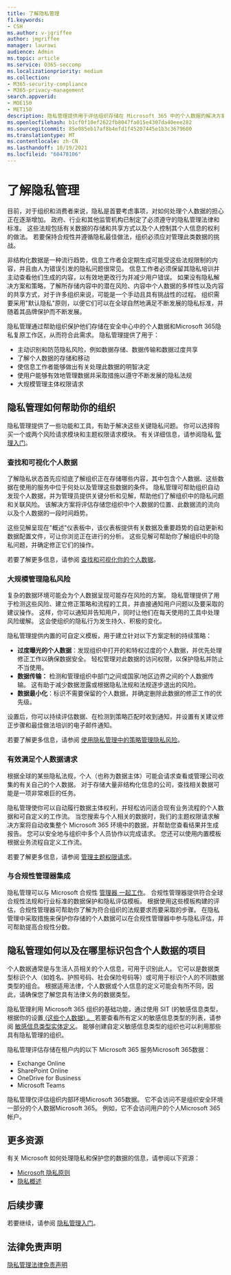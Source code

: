 ```yaml
---
title: 了解隐私管理
f1.keywords:
- CSH
ms.author: v-jgriffee
author: jmgriffee
manager: laurawi
audience: Admin
ms.topic: article
ms.service: O365-seccomp
ms.localizationpriority: medium
ms.collection:
- M365-security-compliance
- M365-privacy-management
search.appverid:
- MOE150
- MET150
description: 隐私管理提供用于评估组织存储在 Microsoft 365 中的个人数据的解决方案，并帮助您识别和修正隐私风险。
ms.openlocfilehash: b1cf0f10ef2622fb8047fa015e4307da40eee282
ms.sourcegitcommit: 85e085eb17af8b4efd1f45207445e1b3c3679600
ms.translationtype: MT
ms.contentlocale: zh-CN
ms.lasthandoff: 10/19/2021
ms.locfileid: "60478106"
---
```

# <a name="learn-about-privacy-management"></a>了解隐私管理

目前，对于组织和消费者来说，隐私是首要考虑事项，对如何处理个人数据的担心正在逐渐增加。 政府、行业和其他监管机构已制定了必须遵守的隐私管理法律和标准。 这些法规包括有关数据的存储和共享方式以及个人控制其个人信息的权利的做法。 若要保持合规性并遵循隐私最佳做法，组织必须应对管理此类数据的挑战。

非结构化数据是一种流行趋势，信息工作者会定期生成可能受这些法规限制的内容，并且由人为错误引发的隐私问题很常见。 信息工作者必须保留其隐私培训并主动查看他们生成的内容，以有效地更改行为并减少用户错误。 如果没有隐私解决方案和策略，了解所存储内容中的潜在风险、内容中个人数据的多样性以及内容的共享方式，对于许多组织来说，可能是一个手动且具有挑战性的过程。 组织需要采用"默认隐私"原则，以便它们可以在全球自然地满足不断发展的隐私标准，并随着其品牌保护而不断发展。

隐私管理通过帮助组织保护他们存储在安全中心中的个人数据和Microsoft 365隐私复原工作区，从而符合此需求。 隐私管理提供了用于：

- 主动识别和防范隐私风险，例如数据存储、数据传输和数据过度共享
- 了解个人数据的存储和移动
- 使信息工作者能够做出有关处理此数据的明智决定
- 使用户能够有效地管理数据并采取措施以遵守不断发展的隐私法规
- 大规模管理主体权限请求

## <a name="how-privacy-management-helps-your-organization"></a>隐私管理如何帮助你的组织

隐私管理提供了一些功能和工具，有助于解决这些关键隐私问题。 你可以选择购买一个或两个风险请求模块和主题权限请求模块。 有关详细信息，请参阅隐私 [管理入门](privacy-management-setup.md)。

### <a name="find-and-visualize-personal-data"></a>查找和可视化个人数据

了解隐私状态首先应彻底了解组织正在存储哪些内容，其中包含个人数据、这些数据在使用的服务中位于何处以及管理这些数据的条件。 隐私管理可帮助组织自动发现个人数据，并为管理员提供关键分析和见解，帮助他们了解组织中的隐私问题和关联风险。 该解决方案将评估存储您组织中个人数据的位置、此数据流的流向以及个人数据的一段时间趋势。

这些见解呈现在"概述"仪表板中，该仪表板提供有关数据及重要趋势的自动更新和数据配置文件，可让你浏览正在进行的分析。 这些见解可帮助你了解组织中的隐私问题，并确定修正它们的操作。

若要了解更多信息，请参阅 [查找和可视化你的个人数据](privacy-management-data-profile.md)。

### <a name="manage-privacy-risks-at-scale"></a>大规模管理隐私风险

复杂的数据环境可能会为个人数据呈现可能存在风险的方案。 隐私管理提供了用于检测这些风险、建立修正策略和流程的工具，并直接通知用户问题以及要采取的建议操作。 这样，你可以通知并告知用户，同时让他们在每天使用的工具中处理风险缓解。 这会使组织的隐私行为发生持久、积极的变化。

隐私管理提供内置的可自定义模板，用于建立针对以下方案定制的持续策略：

- **过度曝光的个人数据**：发现组织中打开的和特权过度的个人数据，并优先处理修正工作以确保数据安全。 轻松管理对此数据的访问权限，以保护隐私并防止不当使用。
- **数据传输：** 检测和管理组织中部门之间或国家/地区边界之间的个人数据传输。 这有助于减少数据泄露或根据隐私法规和法规逐步退出的风险。
- **数据最小化**：标识不需要保留的个人数据，并确定删除此数据的修正工作的优先级。

设置后，你可以持续评估数据、在检测到策略匹配时收到通知，并设置有关建议修正步骤和最佳做法培训的电子邮件通知。

若要了解更多信息，请参阅 [使用隐私管理中的策略管理隐私风险](privacy-management-policies.md)。

### <a name="efficiently-fulfill-personal-data-requests"></a>有效满足个人数据请求

根据全球的某些隐私法规，个人（也称为数据主体）可能会请求查看或管理公司收集的有关自己的个人数据。 对于存储大量非结构化信息的公司，查找相关数据可能是一项非常艰巨的任务。

隐私管理使你可以自动履行数据主体权利，并轻松访问适合现有业务流程的个人数据和可自定义的工作流。 当您搜索与个人相关的数据时，我们的主题权限请求解决方案将自动收集整个 Microsoft 365 环境中的数据，并帮助您查看结果并生成报告。 您可以安全地与组织中多个人员协作以完成请求。 您还可以使用内置模板根据业务流程自定义工作流。

若要了解更多信息，请参阅 [管理主题权限请求](privacy-management-subject-rights-requests.md)。

### <a name="integrate-with-compliance-manager"></a>与合规性管理器集成

隐私管理可以与 Microsoft 合规性 [管理器 一起工作](/microsoft-365/compliance/compliance-manager)。 合规性管理器提供符合全球合规性法规和行业标准的数据保护和隐私评估模板。 根据使用这些模板构建的评估，合规性管理器可帮助你了解为符合组织的法规要求而要采取的步骤。 在隐私管理中采取措施来保护你存储的个人数据可以在合规性管理器中参与隐私评估，并可帮助提高合规性分数。

## <a name="how-and-where-privacy-management-identifies-items-with-personal-data"></a>隐私管理如何以及在哪里标识包含个人数据的项目

个人数据通常是与生活人员相关的个人信息，可用于识别此人。 它可以是数据类型标识个人（如姓名、护照号码、社会保险号码等）或可用于标识个人的不同数据类型的组合。 根据适用法律，个人数据或个人信息的定义可能会有所不同，因此，请确保您了解您具有法律义务的数据类型。

隐私管理利用 Microsoft 365 组织的基础功能，通过使用 SIT (的敏感信息类型，根据你的设置[ (这些个人数据) 。 ](/microsoft-365/compliance/sensitive-information-type-learn-about) 若要查看所有定义的敏感信息类型的列表，请参阅 [敏感信息类型实体定义](/microsoft-365/compliance/sensitive-information-type-entity-definitions)。 能够创建自定义敏感信息类型的组织也可以利用那些具有隐私管理的组织。

隐私管理评估存储在租户内的以下 Microsoft 365 服务Microsoft 365数据：

- Exchange Online
- SharePoint Online
- OneDrive for Business
- Microsoft Teams

隐私管理仅评估组织内部环境Microsoft 365数据。 它不会访问不是组织安全环境一部分的个人数据Microsoft 365。 例如，它不会访问用户的个人Microsoft 365帐户。

## <a name="more-resources"></a>更多资源

有关 Microsoft 如何处理隐私和保护您的数据的信息，请参阅以下资源：

- [Microsoft 隐私原则](https://www.microsoft.com/en-us/trust-center/privacy)
- [隐私概述](/compliance/assurance/assurance-privacy)

## <a name="next-steps"></a>后续步骤

若要继续，请参阅 [隐私管理入门](privacy-management-setup.md)。

## <a name="legal-disclaimer"></a>法律免责声明

[隐私管理法律免责声明](privacy-management-disclaimer.md)
